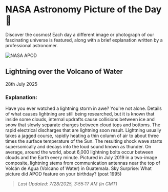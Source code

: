 
  # NASA Astronomy Picture of the Day 🌌

  Discover the cosmos! Each day a different image or photograph of our fascinating universe is featured, along with a brief explanation written by a professional astronomer.

![NASA APOD](https://apod.nasa.gov/apod/image/2507/LightningVolcano_Montufar_3000.jpg)

## Lightning over the Volcano of Water

28th July 2025

### Explanation: 

Have you ever watched a lightning storm in awe?  You're not alone. Details of what causes lightning are still being researched, but it is known that inside some clouds, internal updrafts cause collisions between ice and snow that slowly separate charges between cloud tops and bottoms. The rapid electrical discharges that are lightning soon result.  Lightning usually takes a jagged course, rapidly heating a thin column of air to about three times the surface temperature of the Sun.  The resulting shock wave starts supersonically and decays into the loud sound known as thunder.  On average, around the world, about 6,000 lightning bolts occur between clouds and the Earth every minute. Pictured in July 2019 in a two-image composite, lightning stems from communication antennas near the top of Volcán de Agua (Volcano of Water) in Guatemala.  Sky Surprise: What picture did APOD feature on your birthday? (post 1995)

> _Last Updated: 7/28/2025, 3:55:17 AM (in GMT)_
